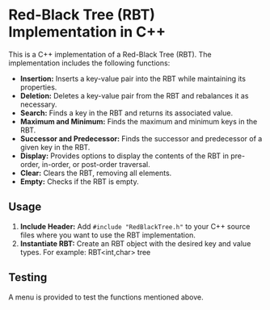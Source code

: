 # Red-Black Tree (RBT) Implementation in C++

This is a C++ implementation of a Red-Black Tree (RBT). The implementation includes the following functions:

- **Insertion:** Inserts a key-value pair into the RBT while maintaining its properties.
- **Deletion:** Deletes a key-value pair from the RBT and rebalances it as necessary.
- **Search:** Finds a key in the RBT and returns its associated value.
- **Maximum and Minimum:** Finds the maximum and minimum keys in the RBT.
- **Successor and Predecessor:** Finds the successor and predecessor of a given key in the RBT.
- **Display:** Provides options to display the contents of the RBT in pre-order, in-order, or post-order traversal.
- **Clear:** Clears the RBT, removing all elements.
- **Empty:** Checks if the RBT is empty.

## Usage

1. **Include Header:** Add `#include "RedBlackTree.h"` to your C++ source files where you want to use the RBT implementation.
2. **Instantiate RBT:** Create an RBT object with the desired key and value types. For example: RBT<int,char> tree

## Testing
A menu is provided to test the functions mentioned above.

